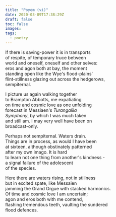 ```yaml
---
title: "Poyem (vi)"
date: 2020-03-09T17:38:29Z
draft: false
toc: false
images:
tags: 
  - poetry
---
```

If there is saving-power it is in transports  
of respite, of temporary truce between  
world and oneself, oneself and other selves:  
eros and agon both at bay, the moment  
standing open like the Wye's flood-plains'  
flint-stillness glazing out across the hedgerows,  
sempiternal.

I picture us again walking together  
to Brampton Abbotts, me expatiating  
on time and cosmic love as one unfolding  
forecast in Messiaen's _Turangalîla_  
_Symphony_, by which I was much taken  
and still am. I may very well have been on  
broadcast-only.

Perhaps not sempiternal. Waters drain.  
Things are in process, as would I have been  
at sixteen, although obstinately patterned  
after my own imago. It is hard  
to learn not one thing from another's kindness -  
a signal failure of the adolescent  
of the species.

Here there are waters rising, not in stillness  
but in excited spate, like Messaien  
jamming the Grand Orgue with stacked harmonics.  
Of time and cosmic love I am uncertain;  
agon and eros both with me contend,  
flashing tremendous teeth, vaulting the sundered  
flood defences.
